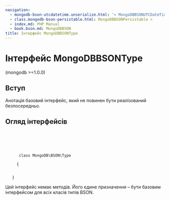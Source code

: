 ```yaml
---
navigation:
  - mongodb-bson-utcdatetime.unserialize.html: '« MongoDBBSONUTCDateTime::unserialize'
  - class.mongodb-bson-persistable.html: MongoDBBSONPersistable »
  - index.md: PHP Manual
  - book.bson.md: MongoDBBSON
title: Інтерфейс MongoDBBSONType
---
```

# Інтерфейс MongoDBBSONType

(mongodb >=1.0.0)

## Вступ

Анотація базовий інтерфейс, який не повинен бути реалізований безпосередньо.

## Огляд інтерфейсів

```synopsis



    
     
      class MongoDB\BSON\Type
     
     {


   }
```

Цей інтерфейс немає методів. Його єдине призначення – бути базовим інтерфейсом для всіх класів типів BSON.
